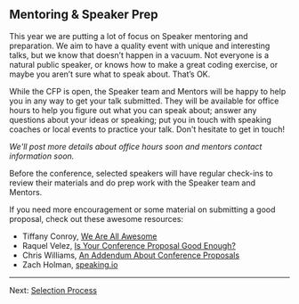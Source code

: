 ## Mentoring & Speaker Prep

This year we are putting a lot of focus on Speaker mentoring and preparation. We aim to have a quality event with unique and interesting talks, but we know that doesn’t happen in a vacuum. Not everyone is a natural public speaker, or knows how to make a great coding exercise, or maybe you aren’t sure what to speak about. That’s OK.

While the CFP is open, the Speaker team and Mentors will be happy to help you in any way to get your talk submitted. They will be available for office hours  to help you figure out what you can speak about; answer any questions about your ideas or speaking; put you in touch with speaking coaches or local events to practice your talk. Don't hesitate to get in touch!

_We'll post more details about office hours soon and mentors contact information soon._
 
Before the conference, selected speakers will have regular check-ins to review their materials and do prep work with the Speaker team and Mentors. 

If you need more encouragement or some material on submitting a good proposal, check out these awesome resources:

- Tiffany Conroy, [We Are All Awesome](http://weareallaweso.me/)
- Raquel Velez,  [Is Your Conference Proposal Good Enough?](http://rckbt.me/2014/01/conference-proposals/)
- Chris Williams, [An Addendum About Conference Proposals](http://blog.voodootikigod.com/an-addendum-about-conference-proposals/)
- Zach Holman, [speaking.io](http://speaking.io/plan/writing-a-cfp/)

* * * 

Next: [Selection Process](https://github.com/SassConf/2015-speaker-cfp/blob/master/docs/selection-process.md)